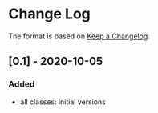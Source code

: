 # Change Log

The format is based on [Keep a Changelog](http://keepachangelog.com/).

## [0.1] - 2020-10-05
### Added
- all classes: initial versions
